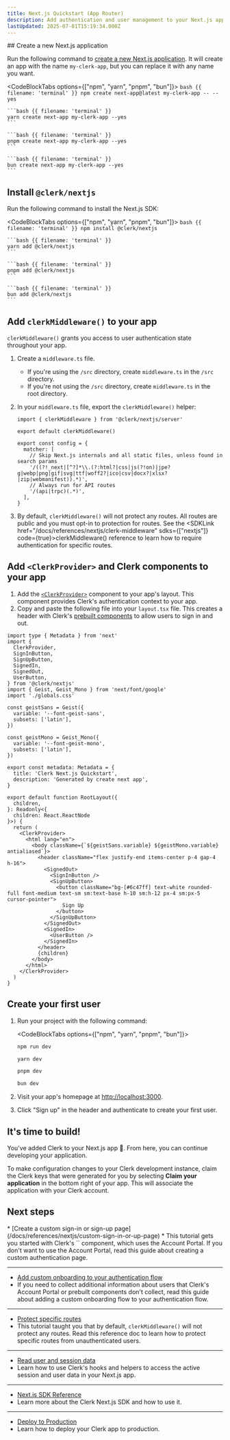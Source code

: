 ```yaml
---
title: Next.js Quickstart (App Router)
description: Add authentication and user management to your Next.js app.
lastUpdated: 2025-07-01T15:19:34.000Z
---
```


<LLMPrompt displayText="Use this pre-built prompt to get started faster." src="_prompts/nextjs-quickstart.md" />

<Steps>
  ## Create a new Next.js application

  Run the following command to [create a new Next.js application](https://nextjs.org/docs/getting-started/installation). It will create an app with the name `my-clerk-app`, but you can replace it with any name you want.

  <CodeBlockTabs options={["npm", "yarn", "pnpm", "bun"]}>
    ```bash {{ filename: 'terminal' }}
    npm create next-app@latest my-clerk-app -- --yes
    ```

    ```bash {{ filename: 'terminal' }}
    yarn create next-app my-clerk-app --yes
    ```

    ```bash {{ filename: 'terminal' }}
    pnpm create next-app my-clerk-app --yes
    ```

    ```bash {{ filename: 'terminal' }}
    bun create next-app my-clerk-app --yes
    ```
  </CodeBlockTabs>

  ## Install `@clerk/nextjs`

  Run the following command to install the Next.js SDK:

  <CodeBlockTabs options={["npm", "yarn", "pnpm", "bun"]}>
    ```bash {{ filename: 'terminal' }}
    npm install @clerk/nextjs
    ```

    ```bash {{ filename: 'terminal' }}
    yarn add @clerk/nextjs
    ```

    ```bash {{ filename: 'terminal' }}
    pnpm add @clerk/nextjs
    ```

    ```bash {{ filename: 'terminal' }}
    bun add @clerk/nextjs
    ```
  </CodeBlockTabs>

  ## Add `clerkMiddleware()` to your app

  `clerkMiddleware()` grants you access to user authentication state throughout your app.

  1. Create a `middleware.ts` file.
     * If you're using the `/src` directory, create `middleware.ts` in the `/src` directory.
     * If you're not using the `/src` directory, create `middleware.ts` in the root directory.
  2. In your `middleware.ts` file, export the `clerkMiddleware()` helper:

     ```tsx {{ filename: 'middleware.ts' }}
     import { clerkMiddleware } from '@clerk/nextjs/server'

     export default clerkMiddleware()

     export const config = {
       matcher: [
         // Skip Next.js internals and all static files, unless found in search params
         '/((?!_next|[^?]*\\.(?:html?|css|js(?!on)|jpe?g|webp|png|gif|svg|ttf|woff2?|ico|csv|docx?|xlsx?|zip|webmanifest)).*)',
         // Always run for API routes
         '/(api|trpc)(.*)',
       ],
     }
     ```
  3. By default, `clerkMiddleware()` will not protect any routes. All routes are public and you must opt-in to protection for routes. See the <SDKLink href="/docs/references/nextjs/clerk-middleware" sdks={["nextjs"]} code={true}>clerkMiddleware() reference</SDKLink> to learn how to require authentication for specific routes.

  ## Add `<ClerkProvider>` and Clerk components to your app

  1. Add the [`<ClerkProvider>`](/docs/components/clerk-provider) component to your app's layout. This component provides Clerk's authentication context to your app.
  2. Copy and paste the following file into your `layout.tsx` file. This creates a header with Clerk's [prebuilt components](/docs/components/overview) to allow users to sign in and out.

  ```tsx {{ filename: 'app/layout.tsx', mark: [[2, 9], 34, [37, 45], 49] }}
  import type { Metadata } from 'next'
  import {
    ClerkProvider,
    SignInButton,
    SignUpButton,
    SignedIn,
    SignedOut,
    UserButton,
  } from '@clerk/nextjs'
  import { Geist, Geist_Mono } from 'next/font/google'
  import './globals.css'

  const geistSans = Geist({
    variable: '--font-geist-sans',
    subsets: ['latin'],
  })

  const geistMono = Geist_Mono({
    variable: '--font-geist-mono',
    subsets: ['latin'],
  })

  export const metadata: Metadata = {
    title: 'Clerk Next.js Quickstart',
    description: 'Generated by create next app',
  }

  export default function RootLayout({
    children,
  }: Readonly<{
    children: React.ReactNode
  }>) {
    return (
      <ClerkProvider>
        <html lang="en">
          <body className={`${geistSans.variable} ${geistMono.variable} antialiased`}>
            <header className="flex justify-end items-center p-4 gap-4 h-16">
              <SignedOut>
                <SignInButton />
                <SignUpButton>
                  <button className="bg-[#6c47ff] text-white rounded-full font-medium text-sm sm:text-base h-10 sm:h-12 px-4 sm:px-5 cursor-pointer">
                    Sign Up
                  </button>
                </SignUpButton>
              </SignedOut>
              <SignedIn>
                <UserButton />
              </SignedIn>
            </header>
            {children}
          </body>
        </html>
      </ClerkProvider>
    )
  }
  ```

  ## Create your first user

  1. Run your project with the following command:

     <CodeBlockTabs options={["npm", "yarn", "pnpm", "bun"]}>
       ```bash {{ filename: 'terminal' }}
       npm run dev
       ```

       ```bash {{ filename: 'terminal' }}
       yarn dev
       ```

       ```bash {{ filename: 'terminal' }}
       pnpm dev
       ```

       ```bash {{ filename: 'terminal' }}
       bun dev
       ```
     </CodeBlockTabs>
  2. Visit your app's homepage at [http://localhost:3000](http://localhost:3000).
  3. Click "Sign up" in the header and authenticate to create your first user.

  ## It's time to build!

  You've added Clerk to your Next.js app 🎉. From here, you can continue developing your application.

  To make configuration changes to your Clerk development instance, claim the Clerk keys that were generated for you by selecting **Claim your application** in the bottom right of your app. This will associate the application with your Clerk account.
</Steps>

## Next steps

<Cards>
  * [Create a custom sign-in or sign-up page](/docs/references/nextjs/custom-sign-in-or-up-page)
  * This tutorial gets you started with Clerk's `<SignInButton />` component, which uses the Account Portal. If you don't want to use the Account Portal, read this guide about creating a custom authentication page.

  ***

  * [Add custom onboarding to your authentication flow](/docs/references/nextjs/add-onboarding-flow)
  * If you need to collect additional information about users that Clerk's Account Portal or prebuilt components don't collect, read this guide about adding a custom onboarding flow to your authentication flow.

  ***

  * [Protect specific routes](/docs/references/nextjs/clerk-middleware)
  * This tutorial taught you that by default, `clerkMiddleware()` will not protect any routes. Read this reference doc to learn how to protect specific routes from unauthenticated users.

  ***

  * [Read user and session data](/docs/references/nextjs/read-session-data)
  * Learn how to use Clerk's hooks and helpers to access the active session and user data in your Next.js app.

  ***

  * [Next.js SDK Reference](/docs/references/nextjs/overview)
  * Learn more about the Clerk Next.js SDK and how to use it.

  ***

  * [Deploy to Production](/docs/deployments/overview)
  * Learn how to deploy your Clerk app to production.
</Cards>
